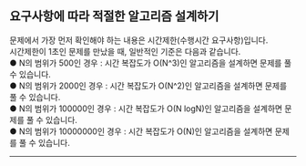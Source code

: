 ## 요구사항에 따라 적절한 알고리즘 설계하기
문제에서 가장 먼저 확인해야 하는 내용은 시간제한(수행시간 요구사항)입니다.\
시간제한이 1초인 문제를 만났을 때, 일반적인 기준은 다음과 같습니다.\
● N의 범위가 500인 경우 : 시간 복잡도가 O(N^3)인 알고리즘을 설계하면 문제를 풀 수 있습니다.\
● N의 범위가 2000인 경우 : 시간 복잡도가 O(N^2)인 알고리즘을 설계하면 문제를 풀 수 있습니다.\
● N의 범위가 100000인 경우 : 시간 복잡도가 O(N logN)인 알고리즘을 설계하면 문제를 풀 수 있습니다.\
● N의 범위가 10000000인 경우 : 시간 복잡도가 O(N)인 알고리즘을 설계하면 문제를 풀 수 있습니다.

---
